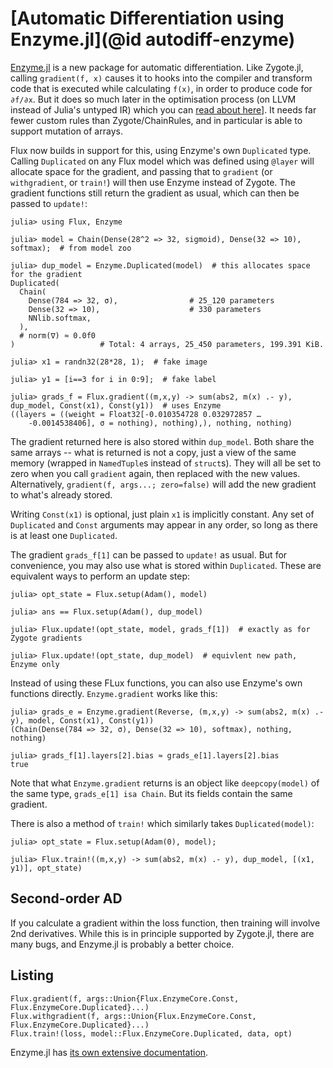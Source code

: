 
# [Automatic Differentiation using Enzyme.jl](@id autodiff-enzyme)

[Enzyme.jl](https://github.com/EnzymeAD/Enzyme.jl) is a new package for automatic differentiation.
Like Zygote.jl, calling `gradient(f, x)` causes it to hooks into the compiler and transform code that is executed while calculating `f(x)`, in order to produce code for `∂f/∂x`.
But it does so much later in the optimisation process (on LLVM instead of Julia's untyped IR) which you can [read about here](https://proceedings.nips.cc/paper/2020/file/9332c513ef44b682e9347822c2e457ac-Paper.pdf)].
It needs far fewer custom rules than Zygote/ChainRules, and in particular is able to support mutation of arrays.

Flux now builds in support for this, using Enzyme's own `Duplicated` type.
Calling `Duplicated` on any Flux model which was defined using `@layer` will allocate space for the gradient,
and passing that to `gradient` (or `withgradient`, or `train!`) will then use Enzyme instead of Zygote.
The gradient functions still return the gradient as usual, which can then be passed to `update!`:

```julia-repl
julia> using Flux, Enzyme

julia> model = Chain(Dense(28^2 => 32, sigmoid), Dense(32 => 10), softmax);  # from model zoo

julia> dup_model = Enzyme.Duplicated(model)  # this allocates space for the gradient
Duplicated(
  Chain(
    Dense(784 => 32, σ),                # 25_120 parameters
    Dense(32 => 10),                    # 330 parameters
    NNlib.softmax,
  ),
  # norm(∇) ≈ 0.0f0
)                   # Total: 4 arrays, 25_450 parameters, 199.391 KiB.

julia> x1 = randn32(28*28, 1);  # fake image

julia> y1 = [i==3 for i in 0:9];  # fake label

julia> grads_f = Flux.gradient((m,x,y) -> sum(abs2, m(x) .- y), dup_model, Const(x1), Const(y1))  # uses Enzyme
((layers = ((weight = Float32[-0.010354728 0.032972857 …
    -0.0014538406], σ = nothing), nothing),), nothing, nothing)
```

The gradient returned here is also stored within `dup_model`.
Both share the same arrays -- what is returned is not a copy, just a view of the same memory (wrapped in `NamedTuple`s instead of `struct`s).
They will all be set to zero when you call `gradient` again, then replaced with the new values.
Alternatively, `gradient(f, args...; zero=false)` will add the new gradient to what's already stored.

Writing `Const(x1)` is optional, just plain `x1` is implicitly constant.
Any set of `Duplicated` and `Const` arguments may appear in any order, so long as there is at least one `Duplicated`.

The gradient `grads_f[1]` can be passed to `update!` as usual.
But for convenience, you may also use what is stored within `Duplicated`.
These are equivalent ways to perform an update step:

```julia-repl
julia> opt_state = Flux.setup(Adam(), model)

julia> ans == Flux.setup(Adam(), dup_model)

julia> Flux.update!(opt_state, model, grads_f[1])  # exactly as for Zygote gradients

julia> Flux.update!(opt_state, dup_model)  # equivlent new path, Enzyme only
```

Instead of using these FLux functions, you can also use Enzyme's own functions directly.
`Enzyme.gradient` works like this:

```julia-repl
julia> grads_e = Enzyme.gradient(Reverse, (m,x,y) -> sum(abs2, m(x) .- y), model, Const(x1), Const(y1))
(Chain(Dense(784 => 32, σ), Dense(32 => 10), softmax), nothing, nothing)

julia> grads_f[1].layers[2].bias ≈ grads_e[1].layers[2].bias
true
```

Note that what `Enzyme.gradient` returns is an object like `deepcopy(model)` of the same type, `grads_e[1] isa Chain`.
But its fields contain the same gradient.

There is also a method of `train!` which similarly takes `Duplicated(model)`:

```julia-repl
julia> opt_state = Flux.setup(Adam(0), model);

julia> Flux.train!((m,x,y) -> sum(abs2, m(x) .- y), dup_model, [(x1, y1)], opt_state)
```

## Second-order AD

If you calculate a gradient within the loss function, then training will involve 2nd derivatives.
While this is in principle supported by Zygote.jl, there are many bugs, and Enzyme.jl is probably a better choice.

## Listing

```@docs
Flux.gradient(f, args::Union{Flux.EnzymeCore.Const, Flux.EnzymeCore.Duplicated}...)
Flux.withgradient(f, args::Union{Flux.EnzymeCore.Const, Flux.EnzymeCore.Duplicated}...)
Flux.train!(loss, model::Flux.EnzymeCore.Duplicated, data, opt)
```

Enzyme.jl has [its own extensive documentation](https://enzymead.github.io/Enzyme.jl/stable/).
